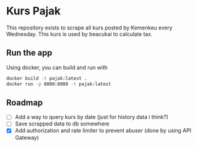 # Kurs Pajak

This repository exists to scrape all kurs posted by Kemenkeu every Wednesday. This kurs is used by beacukai to calculate tax.

## Run the app
Using docker, you can build and run with
```sh
docker build -t pajak:latest .
docker run -p 8080:8080 -t pajak:latest
```

## Roadmap
- [ ] Add a way to query kurs by date (just for history data i think?)
- [ ] Save scrapped data to db somewhere
- [x] Add authorization and rate limiter to prevent abuser (done by using API Gateway)
